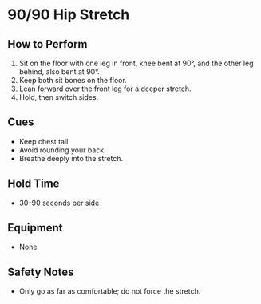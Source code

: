 # 90/90 Hip Stretch

## How to Perform
1. Sit on the floor with one leg in front, knee bent at 90°, and the other leg behind, also bent at 90°.
2. Keep both sit bones on the floor.
3. Lean forward over the front leg for a deeper stretch.
4. Hold, then switch sides.

## Cues
- Keep chest tall.
- Avoid rounding your back.
- Breathe deeply into the stretch.

## Hold Time
- 30–90 seconds per side

## Equipment
- None

## Safety Notes
- Only go as far as comfortable; do not force the stretch.
